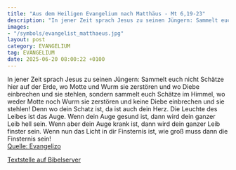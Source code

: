 ```yaml
---
title: "Aus dem Heiligen Evangelium nach Matthäus - Mt 6,19-23"
description: "In jener Zeit sprach Jesus zu seinen Jüngern: Sammelt euch nicht Schätze hier auf der Erde, wo Motte und Wurm sie zerstören und wo Diebe einbrechen und sie stehlen, sondern sammelt euch Schätze im Himmel, wo weder Motte noch Wurm sie zerstören und keine Diebe einbrechen und sie s...."
images:
- "/symbols/evangelist_matthaeus.jpg"
layout: post
category: EVANGELIUM
tag: EVANGELIUM
date: 2025-06-20 08:00:22 +0100
---
```

In jener Zeit sprach Jesus zu seinen Jüngern: Sammelt euch nicht Schätze hier auf der Erde, wo Motte und Wurm sie zerstören und wo Diebe einbrechen und sie stehlen,
sondern sammelt euch Schätze im Himmel, wo weder Motte noch Wurm sie zerstören und keine Diebe einbrechen und sie stehlen!
Denn wo dein Schatz ist, da ist auch dein Herz.<!--more-->
Die Leuchte des Leibes ist das Auge. Wenn dein Auge gesund ist, dann wird dein ganzer Leib hell sein.
Wenn aber dein Auge krank ist, dann wird dein ganzer Leib finster sein. Wenn nun das Licht in dir Finsternis ist, wie groß muss dann die Finsternis sein!<br>
[Quelle: Evangelizo](https://evangeliumtagfuertag.org/DE/gospel)

[Textstelle auf Bibelserver](https://www.bibleserver.com/EU/Matthäus6,19-23)
